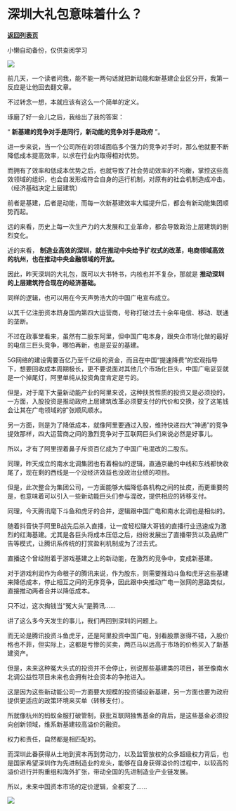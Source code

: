 # 深圳大礼包意味着什么？

[**返回列表页**](/gzh/政事堂2019)

小懒自动备份，仅供查阅学习

![](https://mmbiz.qpic.cn/mmbiz_jpg/rxhS23yu8cNJHicBLp1D11cCvhVWrWiccfOdRvMhau2pDkKibt5mLB3beoiaOsquFd64X9kImPt9JL5vgsS10fjYlw/640?wx_fmt=jpeg)

  

前几天，一个读者问我，能不能一两句话就把新动能和新基建企业区分开，我第一反应是让他回去翻文章。

  

不过转念一想，本就应该有这么一个简单的定义。  

  

琢磨了好一会儿之后，我给出了我的答案：

  

“ **新基建的竞争对手是同行，新动能的竞争对手是政府** ”。

  

进一步来说，当一个公司所在的领域面临多个强力的竞争对手时，那么他就要不断降低成本提高效率，以求在行业内取得相对优势。

  

而拥有了效率和低成本优势之后，也就导致了社会劳动效率的不均衡，掌控这些高效领域的组织，也会自发形成符合自身的运行机制，对原有的社会机制造成冲击。（经济基础决定上层建筑）

  

前者是基建，后者是动能，而每一次新基建效率大幅提升后，都会有新动能集团顺势而起。  

  

远的来看，历史上每一次生产力的大发展和工业革命，都会导致政治上层建筑的剧烈变化。

  

近的来看， **制造业高效的深圳，就在推动中央给予扩权式的改革，电商领域高效的杭州，也在推动中央金融领域的开放。**

  

因此，昨天深圳的大礼包，既可以大书特书，内核也并不复杂，那就是 **推动深圳的上层建筑符合现在的经济基础。**

  

同样的逻辑，也可以用在今天声势浩大的中国广电宣布成立。

  

以其千亿注册资本跻身国内第四大运营商，号称打破过去十余年电信、移动、联通的垄断。

  

不过在政事堂看来，虽然有二股东阿里，但中国广电本身，跟央企市场化做的最好的电信三巨头竞争，哪怕再新，也是妥妥的基建。

  

5G网络的建设需要百亿乃至千亿级的资金，而且在中国“提速降费”的宏观指导下，想要回收成本周期极长，更不要说面对其他几个市场化巨头，中国广电妥妥就是一个掉尾灯，阿里单纯从投资角度肯定是亏的。

  

但是，对于麾下大量新动能产业的阿里来说，这种扶贫性质的投资又是必须投的，一方面，入股投资是推动政府上层建筑改革必须要支付的代价和交换，投了这笔钱会让其在广电领域的扩张顺风顺水。

  

另一方面，则是为了降低成本，就像阿里要通过入股，维持快递四大“神通”的竞争提效那样，四大运营商之间的激烈竞争对于互联网巨头们来说必然是好事儿。

  

所以，才有了阿里捏着鼻子斥资百亿成为了中国广电混改的二股东。  

  

同理，昨天成立的南水北调集团也有着相似的逻辑，直通京畿的中线和东线都快收尾了，现在剩的西线是一个没经济效益也没政治业绩的项目。

  

但是，此次整合为集团公司，一方面能够大幅降低各机构之间的扯皮，而更重要的是，也意味着可以引入一些新动能巨头们参与混改，提供相应的转移支付。  

  

同理，今天腾讯麾下斗鱼和虎牙的合并，逻辑跟中国广电和南水北调也是相似的。

  

随着抖音快手阿里B战先后杀入直播，让一度轻松赚大哥钱的直播行业迅速成为激烈的红海基建。尤其是各巨头将成本压低之后，纷纷发展出了直播带货以及品牌广告等模式，让腾讯系传统的打赏盈利机制成为了过去式。

  

直播这个曾经附着于游戏基建之上的新动能，在激烈的竞争中，变成新基建。  

  

对于游戏利润作为命根子的腾讯来说，作为股东，则需要推动斗鱼和虎牙这些基建来降低成本，停止相互之间的无序竞争，因此跟中央推动广电一张网的思路类似，直接推动两者合并以降低成本。

  

只不过，这次掏钱当“冤大头”是腾讯......

  

讲了这么多今天发生的事儿，我们再回到深圳的问题上。  

  

而无论是腾讯投资斗鱼虎牙，还是阿里投资中国广电，别看股票涨得不错，入股价格也不菲，但实际上，这都是亏惨的买卖，两匹马以远高于市场的价格买入了新基建资产。

  

但是，未来这种冤大头式的投资并不会停止，别说那些基建类的项目，甚至像南水北调公益性项目未来也会拥有社会资本的争抢进入。

  

这是因为这些新动能公司一方面要大规模的投资铺设新基建，另一方面也要为政府提供更适应的政策环境来买单（转移支付）。  

  

所就像杭州的蚂蚁金服打破管制，获批互联网独售基金的背后，是这些基金必须投向创新领域，维系新基建较高溢价的融资。

  

权力和责任，自然都是相匹配的。  

  

而深圳此番获得从土地到资本再到劳动力，以及监管放权的众多超级权力背后，也是国家希望深圳作为先进制造业的龙头，能够在自身获得溢价的过程中，以较高的溢价进行并购重组和海外扩张，带动全国的先进制造业产业链发展。

  

所以，未来中国资本市场的定价逻辑，全都变了......

  

![](https://mmbiz.qpic.cn/mmbiz_jpg/rxhS23yu8cPp0iaKAfe0ZsWfgGcY72o9Nror8TicrtnlDsqzY7y4Kum4fM3X0FMEGlbvm9HvZUiaETSnLt4DHNLbQ/640?wx_fmt=jpeg)

